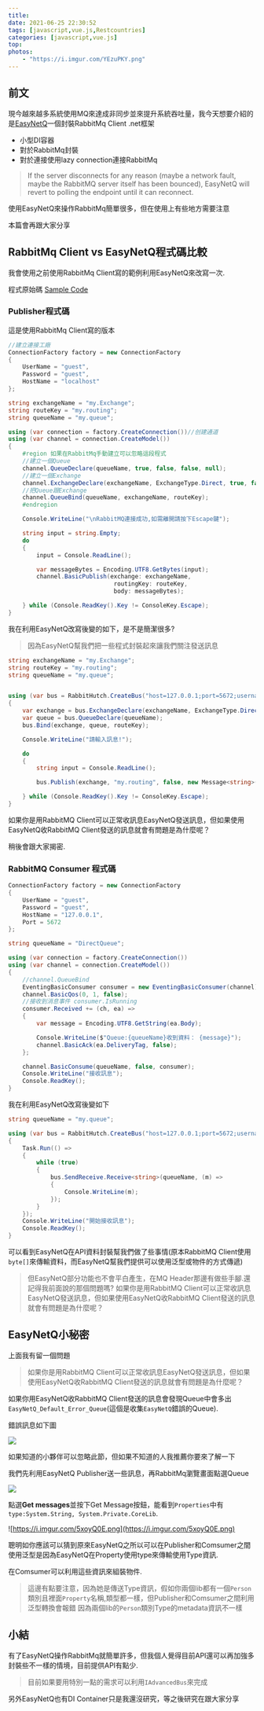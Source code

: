 ```yaml
---
title: 
date: 2021-06-25 22:30:52
tags: [javascript,vue.js,Restcountries]
categories: [javascript,vue.js]
top:
photos: 
    - "https://i.imgur.com/YEzuPKY.png"
---
```


## 前文

現今越來越多系統使用MQ來達成非同步並來提升系統吞吐量，我今天想要介紹的是[EasyNetQ](https://easynetq.com/)一個封裝RabbitMq Client .net框架

* 小型DI容器
* 對於RabbitMq封裝
* 對於連接使用lazy connection連接RabbitMq

> If the server disconnects for any reason (maybe a network fault, maybe the RabbitMQ server itself has been bounced), EasyNetQ will revert to polling the endpoint until it can reconnect.

使用EasyNetQ來操作RabbitMq簡單很多，但在使用上有些地方需要注意

本篇會再跟大家分享

## RabbitMq Client vs EasyNetQ程式碼比較

我會使用之前使用RabbitMq Client寫的範例利用EasyNetQ來改寫一次.

程式原始碼 [Sample Code](https://github.com/isdaniel/BlogSample/tree/master/src/Samples)

### Publisher程式碼

這是使用RabbitMq Client寫的版本

```c#
//建立連接工廠
ConnectionFactory factory = new ConnectionFactory
{
    UserName = "guest",
    Password = "guest",
    HostName = "localhost"
};

string exchangeName = "my.Exchange";
string routeKey = "my.routing";
string queueName = "my.queue";

using (var connection = factory.CreateConnection())//创建通道
using (var channel = connection.CreateModel())
{
    #region 如果在RabbitMq手動建立可以忽略這段程式
    //建立一個Queue
    channel.QueueDeclare(queueName, true, false, false, null);
    //建立一個Exchange
    channel.ExchangeDeclare(exchangeName, ExchangeType.Direct, true, false, null);
    //把Queue跟Exchange
    channel.QueueBind(queueName, exchangeName, routeKey); 
    #endregion

    Console.WriteLine("\nRabbitMQ連接成功,如需離開請按下Escape鍵");

    string input = string.Empty;
    do
    {
        input = Console.ReadLine();

        var messageBytes = Encoding.UTF8.GetBytes(input);
        channel.BasicPublish(exchange: exchangeName,
                              routingKey: routeKey,
                              body: messageBytes);

    } while (Console.ReadKey().Key != ConsoleKey.Escape);
}
```

我在利用EasyNetQ改寫後變的如下，是不是簡潔很多?

> 因為EasyNetQ幫我們把一些程式封裝起來讓我們關注發送訊息

```c#
string exchangeName = "my.Exchange";
string routeKey = "my.routing";
string queueName = "my.queue";


using (var bus = RabbitHutch.CreateBus("host=127.0.0.1;port=5672;username=guest;password=guest").Advanced)
{
    var exchange = bus.ExchangeDeclare(exchangeName, ExchangeType.Direct);
    var queue = bus.QueueDeclare(queueName);
    bus.Bind(exchange, queue, routeKey);

    Console.WriteLine("請輸入訊息!");

    do
    {
        string input = Console.ReadLine();

        bus.Publish(exchange, "my.routing", false, new Message<string>(input));

    } while (Console.ReadKey().Key != ConsoleKey.Escape);
}
```

如果你是用RabbitMQ Client可以正常收訊息EasyNetQ發送訊息，但如果使用EasyNetQ收RabbitMQ Client發送的訊息就會有問題是為什麼呢？

稍後會跟大家揭密.

### RabbitMQ Consumer 程式碼

```c#
ConnectionFactory factory = new ConnectionFactory
{
    UserName = "guest",
    Password = "guest",
    HostName = "127.0.0.1",
    Port = 5672
};

string queueName = "DirectQueue";

using (var connection = factory.CreateConnection())
using (var channel = connection.CreateModel())
{
    //channel.QueueBind
    EventingBasicConsumer consumer = new EventingBasicConsumer(channel);
    channel.BasicQos(0, 1, false);
    //接收到消息事件 consumer.IsRunning
    consumer.Received += (ch, ea) =>
    {
        var message = Encoding.UTF8.GetString(ea.Body);

        Console.WriteLine($"Queue:{queueName}收到資料： {message}");
        channel.BasicAck(ea.DeliveryTag, false);
    };

    channel.BasicConsume(queueName, false, consumer); 
    Console.WriteLine("接收訊息");
    Console.ReadKey();
}
```

我在利用EasyNetQ改寫後變如下

```c#
string queueName = "my.queue";

using (var bus = RabbitHutch.CreateBus("host=127.0.0.1;port=5672;username=guest;password=guest"))
{
    Task.Run(() =>
    {
        while (true)
        {
            bus.SendReceive.Receive<string>(queueName, (m) =>
            {
                Console.WriteLine(m);
            });
        }
    });
    Console.WriteLine("開始接收訊息");
    Console.ReadKey();
}
```

可以看到EasyNetQ在API資料封裝幫我們做了些事情(原本RabbitMQ Client使用`byte[]`來傳輸資料，而EasyNetQ幫我們提供可以使用泛型或物件的方式傳遞)

> 但EasyNetQ部分功能也不會平白產生，在MQ Header那邊有做些手腳.還記得我前面說的那個問題嗎?
> 如果你是用RabbitMQ Client可以正常收訊息EasyNetQ發送訊息，但如果使用EasyNetQ收RabbitMQ Client發送的訊息就會有問題是為什麼呢？

## EasyNetQ小秘密

上面我有留一個問題

> 如果你是用RabbitMQ Client可以正常收訊息EasyNetQ發送訊息，但如果使用EasyNetQ收RabbitMQ Client發送的訊息就會有問題是為什麼呢？

如果你用EasyNetQ收RabbitMQ Client發送的訊息會發現Queue中會多出`EasyNetQ_Default_Error_Queue`(這個是收集`EasyNetQ`錯誤的Queue).

錯誤訊息如下圖

![](https://i.imgur.com/FCB5JZp.png)

如果知道的小夥伴可以忽略此節，但如果不知道的人我推薦你要來了解一下

我們先利用EasyNetQ Publisher送一些訊息，再RabbitMq瀏覽畫面點選Queue

![](https://i.imgur.com/aVgYaQg.png)

點選**Get messages**並按下Get Message按鈕，能看到`Properties`中有`type:System.String, System.Private.CoreLib`.

![https://i.imgur.com/5xoyQ0E.png](https://i.imgur.com/5xoyQ0E.png)

聰明如你應該可以猜到原來EasyNetQ之所以可以在Publisher和Comsumer之間使用泛型是因為EasyNetQ在Property使用type來傳輸使用Type資訊.

在Comsumer可以利用這些資訊來組裝物件.

> 這邊有點要注意，因為她是傳送Type資訊，假如你兩個lib都有一個`Person`類別且裡面`Property`名稱,類型都一樣，但Publisher和Comsumer之間利用泛型轉換會報錯
> 因為兩個lib的`Person`類別Type的metadata資訊不一樣

## 小結

有了EasyNetQ操作RabbitMq就簡單許多，但我個人覺得目前API還可以再加強多封裝些不一樣的情境，目前提供API有點少.

> 目前如果要用特別一點的需求可以利用`IAdvancedBus`來完成

另外EasyNetQ也有DI Container只是我還沒研究，等之後研究在跟大家分享